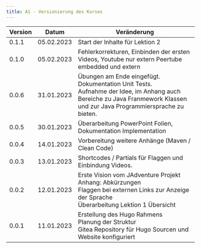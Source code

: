 ```yaml
---
title: A1 - Versionierung des Kurses
---
```

| Version | Datum | Veränderung |
|-|-|-|
| 0.1.1 | 05.02.2023 | Start der Inhalte für Lektion 2 |
| 0.1.0 | 05.02.2023 | Fehlerkorrekturen, Einbinden der ersten Videos, Youtube nur extern Peertube embedded und extern |
| 0.0.6 | 31.01.2023 | Übungen am Ende eingefügt. <br> Dokumentation Unit Tests. <br> Aufnahme der Idee, im Anhang auch Bereiche zu Java Franmework Klassen und zur Java Programmiersprache zu bieten.|
| 0.0.5 | 30.01.2023 | Überarbeitung PowerPoint Folien, Dokumentation Implementation |
| 0.0.4 | 14.01.2023 | Vorbereitung weitere Anhänge (Maven / Clean Code) |
| 0.0.3 | 13.01.2023 | Shortcodes / Partials für Flaggen und Einbindung Videos. |
| 0.0.2 | 12.01.2023 | Erste Vision vom JAdventure Projekt <br> Anhang: Abkürzungen <br> Flaggen bei externen Links zur Anzeige der Sprache <br> Überarbeitung Lektion 1 Übersicht |
| 0.0.1 | 11.01.2023 | Erstellung des Hugo Rahmens <br> Planung der Struktur <br> Gitea Repository für Hugo Sourcen und Website konfiguriert |


